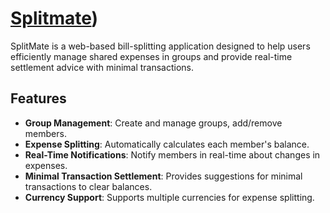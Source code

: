 # [Splitmate](https://splitmate.site/))

SplitMate is a web-based bill-splitting application designed to help users efficiently manage shared expenses in groups and provide real-time settlement advice with minimal transactions.

## Features

- **Group Management**: Create and manage groups, add/remove members.
- **Expense Splitting**: Automatically calculates each member's balance.
- **Real-Time Notifications**: Notify members in real-time about changes in expenses.
- **Minimal Transaction Settlement**: Provides suggestions for minimal transactions to clear balances.
- **Currency Support**: Supports multiple currencies for expense splitting.
